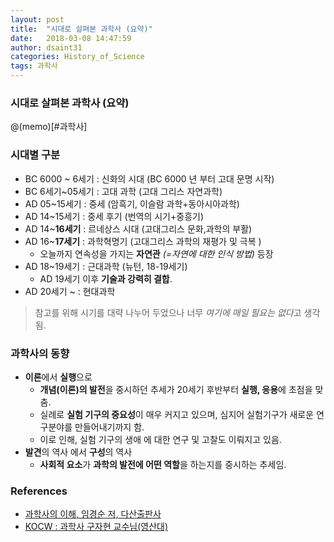 ```yaml
---
layout: post
title:  "시대로 살펴본 과학사 (요약)"
date:   2018-03-08 14:47:59
author: dsaint31
categories: History_of_Science
tags: 과학사
---
```


### 시대로 살펴본 과학사 (요약)
@(memo)[#과학사]

### 시대별 구분
* BC 6000 ~ 6세기 : 신화의 시대 (BC 6000 년 부터 고대 문명 시작)
* BC 6세기~05세기 : 고대 과학 (고대 그리스 자연과학)
* AD 05~15세기 :  중세 (암흑기, 이슬람 과학+동아시아과학)
* AD 14~15세기 :  중세 후기 (번역의 시기+중흥기)
* AD 14~**16세기** :  르네상스 시대 (고대그리스 문화,과학의 부활)
* AD 16~**17세기**  :  과학혁명기 (고대그리스 과학의 재평가 및 극복 )
  - 오늘까지 연속성을 가지는 **자연관** *(=자연에 대한 인식 방법)* 등장
* AD 18~19세기 : 근대과학 (뉴턴, 18-19세기)
  - AD 19세기 이후 **기술과 강력히 결합**.
* AD 20세기 ~ : 현대과학 

> 참고를 위해 시기를 대략 나누어 두었으나 너무 *여기에 매일 필요는 없다*고 생각됨.

### 과학사의 동향

* **이론**에서 **실행**으로
  - **개념(이론)의 발전**을 중시하던 추세가  20세기 후반부터 **실행, 응용**에 초점을 맞춤.
  - 실례로 **실험 기구의 중요성**이 매우 커지고 있으며, 심지어 실험기구가 새로운 연구분야를 만들어내기까지 함.
  - 이로 인해, 실험 기구의 생애 에 대한 연구 및 고찰도 이뤄지고 있음.
* **발견**의 역사 에서 **구성**의 역사
  - **사회적 요소**가 **과학의 발전에 어떤 역할**을 하는지를 중시하는 추세임.
  
### References
* [과학사의 이해, 임경순 저, 다산출판사](https://www.kyobobook.co.kr/product/detailViewKor.laf?mallGb=KOR&ejkGb=KOR&barcode=9788971104637)
* [KOCW : 과학사 구자현 교수님(영산대)](http://www.kocw.net/home/search/kemView.do?kemId=1253171)

